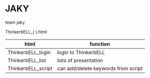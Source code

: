 # JAKY
team jaky

ThinkerbELL_(   ).html

|  <center>html</center> |  <center>function</center> |
|--------|:--------|
| ThinkerbELL_login | login to ThinkerbELL |
| ThinkerbELL_list | lists of presentation |
| ThinkerbELL_script | can add/delete keywords from script |
